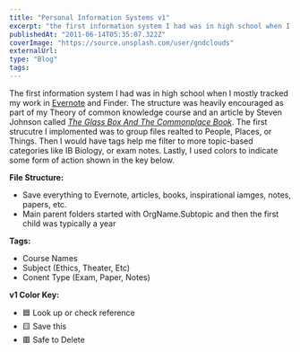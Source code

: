 ```yaml
---
title: "Personal Information Systems v1"
excerpt: "the first information system I had was in high school when I mostly tracked my work in Evernote."
publishedAt: "2011-06-14T05:35:07.322Z"
coverImage: "https://source.unsplash.com/user/gndclouds"
externalUrl:
type: "Blog"
tags:
---
```


The first information system I had was in high school when I mostly tracked my work in [Evernote](http://web.archive.org/web/20110202144520/http://evernote.com/) and Finder. <!-- excerpt -->The structure was heavily encouraged as part of my Theory of common knowledge course and an article by Steven Johnson called [_The Glass Box And The Commonplace Book_](https://stevenberlinjohnson.com/the-glass-box-and-the-commonplace-book-639b16c4f3bb?gi=211f4fb59654). The first strucutre I implomented was to group files realted to People, Places, or Things. Then I would have tags help me filter to more topic-based categories like IB Biology, or exam notes. Lastly, I used colors to indicate some form of action shown in the key below.

**File Structure:**

- Save everything to Evernote, articles, books, inspirational iamges, notes, papers, etc.
- Main parent folders started with OrgName.Subtopic and then the first child was typically a year

**Tags:**

- Course Names
- Subject (Ethics, Theater, Etc)
- Conent Type (Exam, Paper, Notes)

**v1 Color Key:**

- 🟦 Look up or check reference
- 🟨 Save this
- 🟥 Safe to Delete
